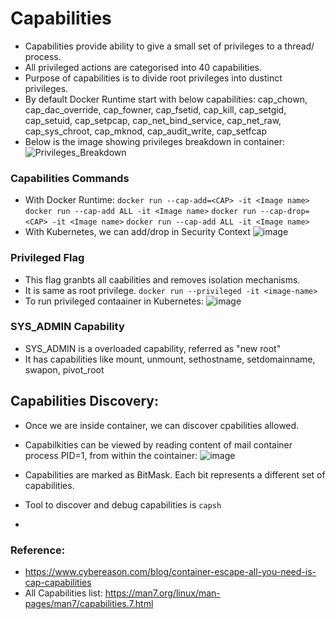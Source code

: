 # Capabilities
- Capabilities provide ability to give a small set of privileges to a thread/ process.
- All privileged actions are categorised into 40 capabilities.
- Purpose of capabilities is to divide root privileges into dustinct privileges.
- By default Docker Runtime start with below capabilities:
cap_chown, cap_dac_override, cap_fowner, cap_fsetid, cap_kill, cap_setgid, cap_setuid, cap_setpcap, cap_net_bind_service, cap_net_raw, cap_sys_chroot, cap_mknod, cap_audit_write, cap_setfcap
- Below is the image showing privileges breakdown in container:
![Privileges_Breakdown](https://github.com/Vamckis/Container-Security/assets/71128825/88e85dc3-a8f8-4b2e-af35-5f7e387500fe)

### Capabilities Commands
- With Docker Runtime:
``` docker run --cap-add=<CAP> -it <Image name> ```
``` docker run --cap-add ALL -it <Image name> ```
``` docker run --cap-drop=<CAP> -it <Image name> ```
``` docker run --cap-add ALL -it <Image name> ```
- With Kubernetes, we can add/drop in Security Context
![image](https://github.com/Vamckis/Container-Security/assets/71128825/3647ab8b-acc4-4307-a048-6895c8d95c42)

### Privileged Flag
- This flag granbts all caabilities and removes isolation mechanisms.
- It is same as root privilege.
``` docker run --privileged -it <image-name> ```
- To run privileged contaainer in Kubernetes:
![image](https://github.com/Vamckis/Container-Security/assets/71128825/2ea0a1c5-82c2-41f3-9542-c65b39d2b5af)

### SYS_ADMIN Capability
- SYS_ADMIN is a overloaded capability, referred as "new root"
- It has capabilities like mount, unmount, sethostname, setdomainname, swapon, pivot_root

## Capabilities Discovery:
- Once we are inside container, we can discover cpabilities allowed.
- Capabilkities can be viewed by reading content of mail container process PID=1, from within the cointainer:
![image](https://github.com/Vamckis/Container-Security/assets/71128825/63ea1b7c-0e92-4faf-a039-1852a543b719)

- Capabilities are marked as BitMask. Each bit represents a different set of capabilities.
- Tool to discover and debug capabilities is ``capsh``
- 
### Reference:
- https://www.cybereason.com/blog/container-escape-all-you-need-is-cap-capabilities
- All Capabilities list: https://man7.org/linux/man-pages/man7/capabilities.7.html
